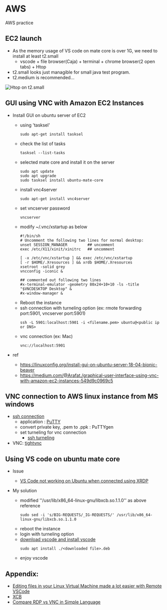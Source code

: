 # AWS
AWS practice

## EC2 launch
- As the memory usage of VS code on mate core is over 1G, we need to install at least t2.small
  - vscode + file browser(Caja) + terminal + chrome browser(2 open tabs) + Htop
- t2.small looks just managible for small java test program.
- t2.medium is recommended...

![Htop on t2.small](https://drive.google.com/file/d/1TBZHCuesZwgofKKODKBaf_oGBq0m56Zm/view?usp=sharing)

## GUI using VNC with Amazon EC2 Instances
- Install GUI on ubuntu server of EC2
  - using 'tasksel'
    ```
    sudo apt-get install tasksel
    ```
  - check the list of tasks
    ```
    tasksel --list-tasks
    ```
  - selected mate core and install it on the server
    ```
    sudo apt update
    sudo apt upgrade
    sudo tasksel install ubuntu-mate-core
    ```
  - install vnc4server
    ```
    sudo apt-get install vnc4server
    ```
  - set vncserver password
    ```
    vncserver
    ```
  - modify ~/.vnc/xstartup as below
    ```
    #!/bin/sh
    # Uncomment the following two lines for normal desktop:
    unset SESSION_MANAGER         ## uncomment
    exec /etc/X11/xinit/xinitrc   ## uncomment

    [ -x /etc/vnc/xstartup ] && exec /etc/vnc/xstartup
    [ -r $HOME/.Xresources ] && xrdb $HOME/.Xresources
    xsetroot -solid grey
    vncconfig -iconic &

    ## commented out following two lines
    #x-terminal-emulator -geometry 80x24+10+10 -ls -title "$VNCDESKTOP Desktop" &
    #x-window-manager &
    ```
  - Reboot the instance
  - ssh connection with turneling option (ex: rmote forwarding port:5901, vncserver port:5901)
    ```
    ssh -L 5901:localhost:5901 -i <filename.pem> ubuntu@<public ip or DNS>
    ```
  - vnc connection (ex: Mac)
    ```
    vnc://localhost:5901
    ```
  
- ref
  - https://linuxconfig.org/install-gui-on-ubuntu-server-18-04-bionic-beaver
  - https://medium.com/@Arafat./graphical-user-interface-using-vnc-with-amazon-ec2-instances-549d9c0969c5


## VNC connection to AWS linux instance from MS windows
- [ssh connection](https://docs.aws.amazon.com/AWSEC2/latest/UserGuide/putty.html)
  - application : [PuTTY](https://www.chiark.greenend.org.uk/~sgtatham/putty/latest.html)
  - convert private key, .pem to .ppk : PuTTYgen
  - set turneling for vnc connection
    - [ssh turneling](https://www.ssh.com/ssh/tunneling/example)
- VNC: [tightvnc](https://docs.aws.amazon.com/AWSEC2/latest/UserGuide/putty.html)

## Using VS code on ubuntu mate core
- Issue
  - [VS Code not working on Ubuntu when connected using XRDP](https://github.com/Microsoft/vscode/issues/3451)

- My solution
  - modified ''/usr/lib/x86_64-linux-gnu/libxcb.so.1.1.0'' as above reference
    ```
    sudo sed -i 's/BIG-REQUESTS/_IG-REQUESTS/' /usr/lib/x86_64-linux-gnu/libxcb.so.1.1.0
    ```
  - reboot the instance
  - login with turneling option
  - [download vscode and install vscode](https://code.visualstudio.com/docs/setup/linux)
    ```
    sudo apt install ./<downloaded file>.deb
    ```
  - enjoy vscode

## Appendix: 
- [Editing files in your Linux Virtual Machine made a lot easier with Remote VSCode](https://medium.com/@prtdomingo/editing-files-in-your-linux-virtual-machine-made-a-lot-easier-with-remote-vscode-6bb98d0639a4)
- [XCB](https://xcb.freedesktop.org/tutorial/)
- [Compare RDP vs VNC in Simple Language](https://www.xtontech.com/blog/rdp-vs-vnc-access/)

